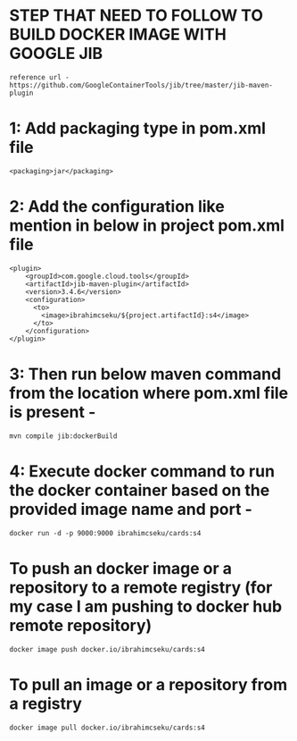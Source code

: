 # STEP THAT NEED TO FOLLOW TO BUILD DOCKER IMAGE WITH GOOGLE JIB
	reference url - https://github.com/GoogleContainerTools/jib/tree/master/jib-maven-plugin

# 1: Add packaging type in pom.xml file
	<packaging>jar</packaging>

# 2: Add the configuration like mention in below in project pom.xml file
	<plugin>
        <groupId>com.google.cloud.tools</groupId>
        <artifactId>jib-maven-plugin</artifactId>
        <version>3.4.6</version>
        <configuration>
          <to>
            <image>ibrahimcseku/${project.artifactId}:s4</image>
          </to>
        </configuration>
 	</plugin>	    
	      
# 3: Then run below maven command from the location where pom.xml file is present - 
	mvn compile jib:dockerBuild

# 4: Execute docker command to run the docker container based on the provided image name and port - 
	docker run -d -p 9000:9000 ibrahimcseku/cards:s4 

# To push an docker image or a repository to a remote registry (for my case I am pushing to docker hub remote repository)
	docker image push docker.io/ibrahimcseku/cards:s4	
	
# To pull an image or a repository from a registry		
	docker image pull docker.io/ibrahimcseku/cards:s4		